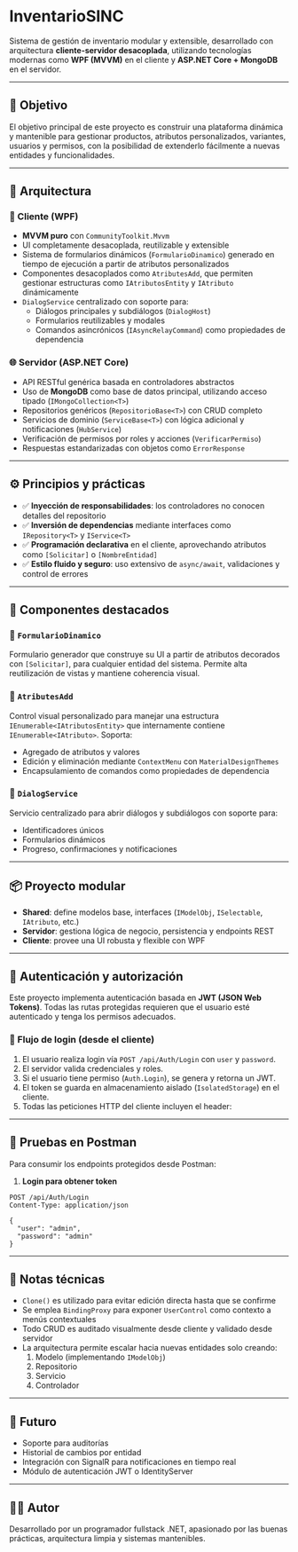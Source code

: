 # InventarioSINC

Sistema de gestión de inventario modular y extensible, desarrollado con arquitectura **cliente-servidor desacoplada**, utilizando tecnologías modernas como **WPF (MVVM)** en el cliente y **ASP.NET Core + MongoDB** en el servidor.

---

## 🎯 Objetivo

El objetivo principal de este proyecto es construir una plataforma dinámica y mantenible para gestionar productos, atributos personalizados, variantes, usuarios y permisos, con la posibilidad de extenderlo fácilmente a nuevas entidades y funcionalidades.

---

## 🧱 Arquitectura

### 🧩 Cliente (WPF)
- **MVVM puro** con `CommunityToolkit.Mvvm`
- UI completamente desacoplada, reutilizable y extensible
- Sistema de formularios dinámicos (`FormularioDinamico`) generado en tiempo de ejecución a partir de atributos personalizados
- Componentes desacoplados como `AtributesAdd`, que permiten gestionar estructuras como `IAtributosEntity` y `IAtributo` dinámicamente
- `DialogService` centralizado con soporte para:
  - Diálogos principales y subdiálogos (`DialogHost`)
  - Formularios reutilizables y modales
  - Comandos asincrónicos (`IAsyncRelayCommand`) como propiedades de dependencia

### 🌐 Servidor (ASP.NET Core)
- API RESTful genérica basada en controladores abstractos
- Uso de **MongoDB** como base de datos principal, utilizando acceso tipado (`IMongoCollection<T>`)
- Repositorios genéricos (`RepositorioBase<T>`) con CRUD completo
- Servicios de dominio (`ServiceBase<T>`) con lógica adicional y notificaciones (`HubService`)
- Verificación de permisos por roles y acciones (`VerificarPermiso`)
- Respuestas estandarizadas con objetos como `ErrorResponse`

---

## ⚙️ Principios y prácticas

- ✅ **Inyección de responsabilidades**: los controladores no conocen detalles del repositorio
- ✅ **Inversión de dependencias** mediante interfaces como `IRepository<T>` y `IService<T>`
- ✅ **Programación declarativa** en el cliente, aprovechando atributos como `[Solicitar]` o `[NombreEntidad]`
- ✅ **Estilo fluido y seguro**: uso extensivo de `async/await`, validaciones y control de errores

---

## 🧠 Componentes destacados

### 🧾 `FormularioDinamico`
Formulario generador que construye su UI a partir de atributos decorados con `[Solicitar]`, para cualquier entidad del sistema. Permite alta reutilización de vistas y mantiene coherencia visual.

### 🧩 `AtributesAdd`
Control visual personalizado para manejar una estructura `IEnumerable<IAtributosEntity>` que internamente contiene `IEnumerable<IAtributo>`. Soporta:
- Agregado de atributos y valores
- Edición y eliminación mediante `ContextMenu` con `MaterialDesignThemes`
- Encapsulamiento de comandos como propiedades de dependencia

### 💬 `DialogService`
Servicio centralizado para abrir diálogos y subdiálogos con soporte para:
- Identificadores únicos
- Formularios dinámicos
- Progreso, confirmaciones y notificaciones

---

## 📦 Proyecto modular

- **Shared**: define modelos base, interfaces (`IModelObj`, `ISelectable`, `IAtributo`, etc.)
- **Servidor**: gestiona lógica de negocio, persistencia y endpoints REST
- **Cliente**: provee una UI robusta y flexible con WPF

---
## 🔐 Autenticación y autorización

Este proyecto implementa autenticación basada en **JWT (JSON Web Tokens)**. Todas las rutas protegidas requieren que el usuario esté autenticado y tenga los permisos adecuados.

### 🪪 Flujo de login (desde el cliente)

1. El usuario realiza login vía `POST /api/Auth/Login` con `user` y `password`.
2. El servidor valida credenciales y roles.
3. Si el usuario tiene permiso (`Auth.Login`), se genera y retorna un JWT.
4. El token se guarda en almacenamiento aislado (`IsolatedStorage`) en el cliente.
5. Todas las peticiones HTTP del cliente incluyen el header:


---

## 🧪 Pruebas en Postman

Para consumir los endpoints protegidos desde Postman:

1. **Login para obtener token**

```http
POST /api/Auth/Login
Content-Type: application/json

{
  "user": "admin",
  "password": "admin"
}
```
---
## 📌 Notas técnicas

- `Clone()` es utilizado para evitar edición directa hasta que se confirme
- Se emplea `BindingProxy` para exponer `UserControl` como contexto a menús contextuales
- Todo CRUD es auditado visualmente desde cliente y validado desde servidor
- La arquitectura permite escalar hacia nuevas entidades solo creando:
  1. Modelo (implementando `IModelObj`)
  2. Repositorio
  3. Servicio
  4. Controlador

---

## 🚀 Futuro

- Soporte para auditorías
- Historial de cambios por entidad
- Integración con SignalR para notificaciones en tiempo real
- Módulo de autenticación JWT o IdentityServer

---

## 🧑‍💻 Autor

Desarrollado por un programador fullstack .NET, apasionado por las buenas prácticas, arquitectura limpia y sistemas mantenibles.
